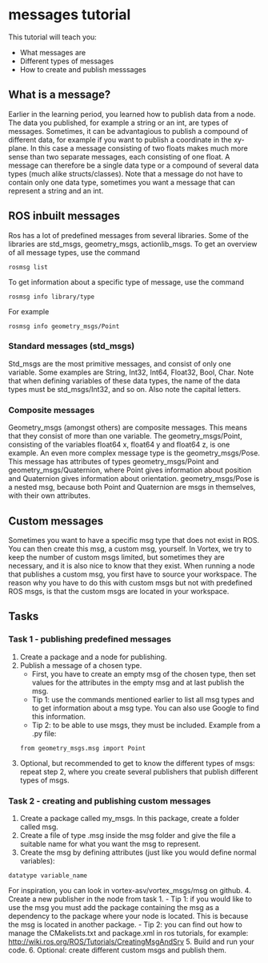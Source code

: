 # messages tutorial
This tutorial will teach you:
- What messages are
- Different types of messages
- How to create and publish messsages

## What is a message?
Earlier in the learning period, you learned how to publish data from a node. The data you published, for example a string or an int, are types of messages. Sometimes, it can be advantagious to publish a compound of different data, for example if you want to publish a coordinate in the xy-plane. In this case a message consisting of two floats makes much more sense than two separate messages, each consisting of one float. A message can therefore be a single data type or a compound of several data types (much alike structs/classes). Note that a message do not have to contain only one data type, sometimes you want a message that can represent a string and an int.


## ROS inbuilt messages
Ros has a lot of predefined messages from several libraries. Some of the libraries are std_msgs, geometry_msgs, actionlib_msgs. 
To get an overview of all message types, use the command 
```
rosmsg list
```

To get information about a specific type of message, use the command 
```
rosmsg info library/type
```

For example
```
rosmsg info geometry_msgs/Point
```

### Standard messages (std_msgs)
Std_msgs are the most primitive messages, and consist of only one variable. Some examples are String, Int32, Int64, Float32, Bool, Char. Note that when defining variables of these data types, the name of the data types must be std_msgs/Int32, and so on. Also note the capital letters.

### Composite messages
Geometry_msgs (amongst others) are composite messages. This means that they consist of more than one variable. The geometry_msgs/Point, consisting of the variables float64 x, float64 y and float64 z, is one example.
An even more complex message type is the geometry_msgs/Pose. This message has attributes of types geometry_msgs/Point and geometry_msgs/Quaternion, where Point gives information about position and Quaternion gives information about orientation. geometry_msgs/Pose is a nested msg, because both Point and Quaternion are msgs in themselves, with their own attributes.


## Custom messages
Sometimes you want to have a specific msg type that does not exist in ROS. You can then create this msg, a  custom msg, yourself. In Vortex, we try to keep the number of custom msgs limited, but sometimes they are necessary, and it is also nice to know that they exist. When running a node that publishes a custom msg, you first have to source your workspace. The reason why you have to do this with custom msgs but not with predefined ROS msgs, is that the custom msgs are located in your workspace.


## Tasks
### Task 1 - publishing predefined messages
1. Create a package and a node for publishing.
2. Publish a message of a chosen type.
    - First, you have to create an empty msg of the chosen type, then set values for the attributes in the empty msg and at last publish the msg.
    - Tip 1: use the commands mentioned earlier to list all msg types and to get information about a msg type. You can also use Google to find this information.
    - Tip 2: to be able to use msgs, they must be included. Example from a .py file:
    ```
    from geometry_msgs.msg import Point
    ```
3. Optional, but recommended to get to know the different types of msgs: repeat step 2, where you create several publishers that publish different types of msgs.

### Task 2 - creating and publishing custom messages
1. Create a package called my_msgs. In this package, create a folder called msg.
2. Create a file of type .msg inside the msg folder and give the file a suitable name for what you want the msg to represent.
3. Create the msg by defining attributes (just like you would define normal variables): 
```
datatype variable_name
```
For inspiration, you can look in vortex-asv/vortex_msgs/msg on github.
4. Create a new publisher in the node from task 1.
    - Tip 1: if you would like to use the msg you must add the package containing the msg as a dependency to the package where your node is located. This is because the msg is located in another package.
    - Tip 2: you can find out how to manage the CMakelists.txt and package.xml in ros tutorials, for example: http://wiki.ros.org/ROS/Tutorials/CreatingMsgAndSrv
5. Build and run your code.
6. Optional: create different custom msgs and publish them.

